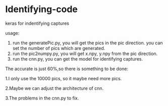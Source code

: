 # Identifying-code
keras for indentifying captures

usage:
1. run the generatePic.py, you will get the pics in the pic direction.
    you can set the number of pics which are generated.
2. run the pic2numpy.py, you will get x.npy, y.npy from the pic direction.
3. run the cnn.py, you can get the model for identifying captures.




The accurate is just 60%,so there is something to be done:

1.I only use the 10000 pics, so  it maybe need more pics.

2.Maybe we can adjust the architecture of cnn.

3.The problems in the cnn.py to fix.
